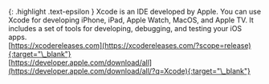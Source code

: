 <!-- _includes/docs/env/xcode/ -->

{: .highlight .text-epsilon }
Xcode is an IDE developed by Apple. You can use Xcode for developing iPhone, iPad, Apple Watch, MacOS, and Apple TV. 
It includes a set of tools for developing, debugging, and testing your iOS apps.<br>
[https://xcodereleases.com](https://xcodereleases.com/?scope=release){:target="\_blank"}<br>
[https://developer.apple.com/download/all](https://developer.apple.com/download/all/?q=Xcode){:target="\_blank"}
